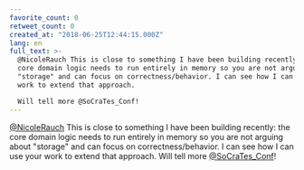 ```yaml
---
favorite_count: 0
retweet_count: 0
created_at: "2018-06-25T12:44:15.000Z"
lang: en
full_text: >-
  @NicoleRauch This is close to something I have been building recently: the
  core domain logic needs to run entirely in memory so you are not arguing about
  "storage" and can focus on correctness/behavior. I can see how I can use your
  work to extend that approach. 

  Will tell more @SoCraTes_Conf!
---
```


[@NicoleRauch](https://twitter.com/NicoleRauch) This is close to something I
have been building recently: the core domain logic needs to run entirely in
memory so you are not arguing about "storage" and can focus on
correctness/behavior. I can see how I can use your work to extend that approach.
Will tell more [@SoCraTes_Conf](https://twitter.com/SoCraTes_Conf)!
